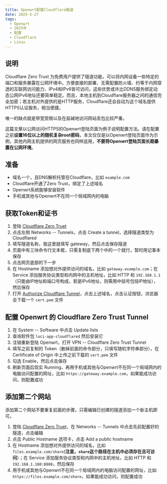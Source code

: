 ```yaml
---
title: Openwrt配置Cloudflare隧道
date: 2025-5-27
tags:
  - Openwrt
  - 2025年
  - 配置
  - Cloudflare
  - Linux
---
```


## 说明

Cloudflare Zero Trust 为免费用户提供了隧道功能，可以将内网设备一些特定的端口和服务暴露在公网环境中。方便直接的部署、无需配置防火墙、约等于内网穿透的互联网访问能力、IPv4和IPv6皆可访问，这些优势或许比DDNS服务绑定动态公网IPv6地址还要简单稳定。而且，本地主机到Cloudflare服务器之间的通信完全加密；若主机对外提供的是HTTP服务，Cloudflare还会自动为这个域名提供HTTPS认证服务，相当便捷。

唯一的缺点就是带宽受限以及在盐碱地访问网站丢包比较严重。

这篇文章以公网访问HTTPS的Openwrt登陆页面为例子说明配置方法。请在配置之前**设置16位以上的随机复杂root密码**，本文仅仅是以Openwrt登陆页面作为示例，其他内网主机提供的网页服务也同样适用，**不要将Openwrt登陆页面长期暴露在公网环境**。

## 准备

- 域名一个，且DNS解析托管在Cloudflare，比如 `example.com`
- Cloudflare开通了Zero Trust，绑定了上述域名
- Openwrt系统能够安装软件
- 手机或其他与Openwrt不在同一个局域网内的电脑

## 获取Token和证书

1. 登陆 [Cloudflare Zero Truet](https://one.dash.cloudflare.com/)
2. 点击左侧 Networks -- Tunnels，点击 Create a tunnel，选择隧道类型为 Cloudflared
3. 填写隧道名称，我这里就填写 gateway，然后点击保存隧道
4. 页面中有三块命令行文本框，只需复制底下两个中的一个就行，暂时用记事本保存
5. 点击网页底部的下一步
6. 在 Hostname 添加想对外提供访问的域名，比如 `gateway.example.com`；在 Service 添加服务协议类型和内网中的主机地址，比如 HTTP 和 `192.168.1.1`（只能由IP地址和端口号构成，若是IPv6地址，则需用中括号包括IP地址），然后保存
7. 打开 [Authorize Cloudflare Tunnel](https://dash.cloudflare.com/argotunnel)，点击上述域名，点击认证按钮，浏览器会下载一个 `cert.pem` 文件

## 配置 Openwrt 的 Cloudflare Zero Trust Tunnel

1. 在 System -- Software 中点击 Update lists
2. 查询软件包 `luci-app-cloudflared` 然后安装它
3. 注销重新登陆 Openwrt，打开 VPN -- Cloudflare Zero Trust Tunnel
4. 填写之前复制的 Token（删掉前面的命令部分，只填写随机字符串部分），在Certificate of Origin 中上传之前下载的 `cert.pem` 文件
5. 勾选 Enable，然后点击保存
6. 刷新页面后现实 Running，再用手机或其他与Openwrt不在同一个局域网内的电脑访问配置的网址，比如 `https://gateway.example.com`，如果能成功访问，则配置成功

## 添加第二个网站

添加第二个网站不要重复前面的步骤，只需编辑已创建的隧道添加一个新主机即可。

1. 登陆 [Cloudflare Zero Truet](https://one.dash.cloudflare.com/)，在 Networks -- Tunnels 中点击先前配置好的隧道，点击编辑
2. 点击 Public Hostname 选项卡，点击 Add a public hostname
3. 在 Hostname 添加想对外提供访问的域名，比如 `files.example.com/share`(**注意，`share`这个路径在主机中必须存在且可访问**）；在 Service 添加服务协议类型和内网中的主机地址，比如 HTTP 和 `192.168.1.180:8888`，然后保存
4. 用手机或其他与Openwrt不在同一个局域网内的电脑访问配置的网址，比如 `https://files.example.com/share`，如果能成功访问，则配置成功
